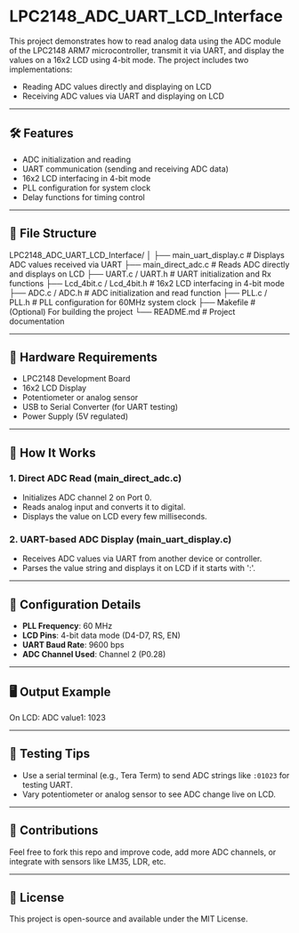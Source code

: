 # LPC2148_ADC_UART_LCD_Interface

This project demonstrates how to read analog data using the ADC module of the LPC2148 ARM7 microcontroller, transmit it via UART, and display the values on a 16x2 LCD using 4-bit mode. The project includes two implementations:
- Reading ADC values directly and displaying on LCD
- Receiving ADC values via UART and displaying on LCD

---

## 🛠️ Features

- ADC initialization and reading
- UART communication (sending and receiving ADC data)
- 16x2 LCD interfacing in 4-bit mode
- PLL configuration for system clock
- Delay functions for timing control

---

## 📁 File Structure

  LPC2148_ADC_UART_LCD_Interface/
│
├── main_uart_display.c # Displays ADC values received via UART
├── main_direct_adc.c # Reads ADC directly and displays on LCD
├── UART.c / UART.h # UART initialization and Rx functions
├── Lcd_4bit.c / Lcd_4bit.h # 16x2 LCD interfacing in 4-bit mode
├── ADC.c / ADC.h # ADC initialization and read function
├── PLL.c / PLL.h # PLL configuration for 60MHz system clock
├── Makefile # (Optional) For building the project
└── README.md # Project documentation


---

## 🔌 Hardware Requirements

- LPC2148 Development Board
- 16x2 LCD Display
- Potentiometer or analog sensor
- USB to Serial Converter (for UART testing)
- Power Supply (5V regulated)

---

## 🧠 How It Works

### 1. Direct ADC Read (main_direct_adc.c)
- Initializes ADC channel 2 on Port 0.
- Reads analog input and converts it to digital.
- Displays the value on LCD every few milliseconds.

### 2. UART-based ADC Display (main_uart_display.c)
- Receives ADC values via UART from another device or controller.
- Parses the value string and displays it on LCD if it starts with ':'.

---

## 🔧 Configuration Details

- **PLL Frequency**: 60 MHz
- **LCD Pins**: 4-bit data mode (D4-D7, RS, EN)
- **UART Baud Rate**: 9600 bps
- **ADC Channel Used**: Channel 2 (P0.28)

---

## 🖥️ Output Example

On LCD:
ADC value1:
1023


---

## 🧪 Testing Tips

- Use a serial terminal (e.g., Tera Term) to send ADC strings like `:01023` for testing UART.
- Vary potentiometer or analog sensor to see ADC change live on LCD.

---

## 🤝 Contributions

Feel free to fork this repo and improve code, add more ADC channels, or integrate with sensors like LM35, LDR, etc.

---

## 📜 License

This project is open-source and available under the MIT License.
